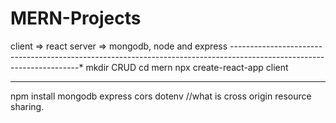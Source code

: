 # MERN-Projects

client => react
server => mongodb, node and express
----------------------------------------------------------------------------------------------------------------------\*
mkdir CRUD
cd mern
npx create-react-app client

---

npm install mongodb express cors dotenv //what is cross origin resource sharing.
